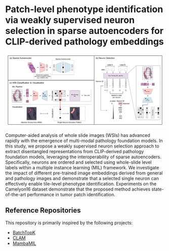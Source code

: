 # Patch-level phenotype identification via weakly supervised neuron selection in sparse autoencoders for CLIP-derived pathology embeddings

![Figure](figures/fig1_pipeline.png)

Computer-aided analysis of whole slide images (WSIs) has advanced rapidly with the emergence of multi-modal pathology foundation models. In this study, we propose a weakly supervised neuron selection approach to extract disentangled representations from CLIP-derived pathology foundation models, leveraging the interoperability of sparse autoencoders. Specifically, neurons are ordered and selected using whole-slide level labels within a multiple instance learning (MIL) framework. We investigate the impact of different pre-trained image embeddings derived from general and pathology images and demonstrate that a selected single neuron can effectively enable tile-level phenotype identification. Experiments on the Camelyon16 dataset demonstrate that the proposed method achieves state-of-the-art performance in tumor patch identification.

## Reference Repositories
This repository is primarily inspired by the following projects:
- [BatchTopK](https://github.com/bartbussmann/BatchTopK)
- [CLAM](https://github.com/mahmoodlab/CLAM)
- [MambaMIL](https://github.com/isyangshu/MambaMIL)
